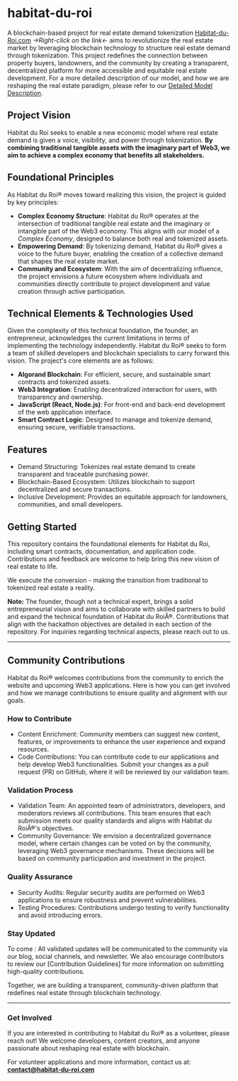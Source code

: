 # habitat-du-roi
A blockchain-based project for real estate demand tokenization
[Habitat-du-Roi.com](http://www.habitat-du-roi.com) *->Right-click on the link<-* aims to revolutionize the real estate market by leveraging blockchain technology to structure real estate demand through tokenization. 
This project redefines the connection between property buyers, landowners, and the community by creating a transparent, decentralized platform for more accessible and equitable real estate development.
For a more detailed description of our model, and how we are reshaping the real estate paradigm, please refer to our [Detailed Model Description](MODELS_DETAILS.md).

## Project Vision
Habitat du Roi seeks to enable a new economic model where real estate demand is given a voice, visibility, and power through tokenization. **By combining traditional tangible assets with the imaginary part of Web3, we aim to achieve a complex economy that benefits all stakeholders.**

## Foundational Principles
As Habitat du Roi® moves toward realizing this vision, the project is guided by key principles:
- **Complex Economy Structure**: Habitat du Roi® operates at the intersection of traditional tangible real estate and the imaginary or intangible part of the Web3 economy. This aligns with our model of a *Complex Economy*, designed to balance both real and tokenized assets.
- **Empowering Demand**: By tokenizing demand, Habitat du Roi® gives a voice to the future buyer, enabling the creation of a collective demand that shapes the real estate market.
- **Community and Ecosystem**: With the aim of decentralizing influence, the project envisions a future ecosystem where individuals and communities directly contribute to project development and value creation through active participation.

## Technical Elements & Technologies Used

Given the complexity of this technical foundation, the founder, an entrepreneur, acknowledges the current limitations in terms of implementing the technology independently. Habitat du Roi® seeks to form a team of skilled developers and blockchain specialists to carry forward this vision. The project's core elements are as follows:

- **Algorand Blockchain**: For efficient, secure, and sustainable smart contracts and tokenized assets.
- **Web3 Integration**: Enabling decentralized interaction for users, with transparency and ownership.
- **JavaScript (React, Node.js)**: For front-end and back-end development of the web application interface.
- **Smart Contract Logic**: Designed to manage and tokenize demand, ensuring secure, verifiable transactions.

## Features
- Demand Structuring: Tokenizes real estate demand to create transparent and traceable purchasing power.
- Blockchain-Based Ecosystem: Utilizes blockchain to support decentralized and secure transactions.
- Inclusive Development: Provides an equitable approach for landowners, communities, and small developers.
  
## Getting Started
This repository contains the foundational elements for Habitat du Roi, including smart contracts, documentation, and application code. Contributions and feedback are welcome to help bring this new vision of real estate to life.

We execute the conversion - making the transition from traditional to tokenized real estate a reality.

**Note:** The founder, though not a technical expert, brings a solid entrepreneurial vision and aims to collaborate with skilled partners to build and expand the technical foundation of Habitat du RoiÂ®. Contributions that align with the hackathon objectives are detailed in each section of the repository. For inquiries regarding technical aspects, please reach out to us.

---------------------------------

## Community Contributions

Habitat du Roi® welcomes contributions from the community to enrich the website and upcoming Web3 applications. Here is how you can get involved and how we manage contributions to ensure quality and alignment with our goals.

### How to Contribute
- Content Enrichment: Community members can suggest new content, features, or improvements to enhance the user experience and expand resources.
- Code Contributions: You can contribute code to our applications and help develop Web3 functionalities. Submit your changes as a pull request (PR) on GitHub, where it will be reviewed by our validation team.

### Validation Process
- Validation Team: An appointed team of administrators, developers, and moderators reviews all contributions. This team ensures that each submission meets our quality standards and aligns with Habitat du RoiÂ®'s objectives.
- Community Governance: We envision a decentralized governance model, where certain changes can be voted on by the community, leveraging Web3 governance mechanisms. These decisions will be based on community participation and investment in the project.

### Quality Assurance
- Security Audits: Regular security audits are performed on Web3 applications to ensure robustness and prevent vulnerabilities.
- Testing Procedures: Contributions undergo testing to verify functionality and avoid introducing errors.

### Stay Updated
To come : All validated updates will be communicated to the community via our blog, social channels, and newsletter. We also encourage contributors to review our [Contribution Guidelines] for more information on submitting high-quality contributions.

Together, we are building a transparent, community-driven platform that redefines real estate through blockchain technology.

---------------------------------

### Get Involved

If you are interested in contributing to Habitat du Roi® as a volunteer, please reach out! We welcome developers, content creators, and anyone passionate about reshaping real estate with blockchain.

For volunteer applications and more information, contact us at: **[contact@habitat-du-roi.com](mailto:contact@habitat-du-roi.com)**


